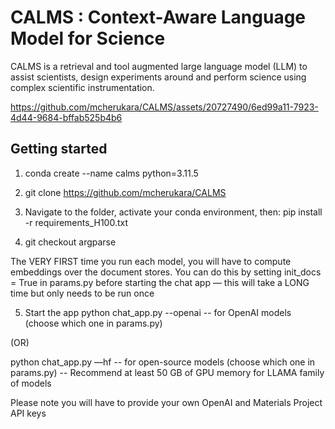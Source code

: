 # CALMS : Context-Aware Language Model for Science

CALMS is a retrieval and tool augmented large language model (LLM) to assist scientists, design experiments around and perform science using complex scientific instrumentation. 



https://github.com/mcherukara/CALMS/assets/20727490/6ed99a11-7923-4d44-9684-bffab525b4b6

## Getting started

1. conda create --name calms python=3.11.5

2. git clone https://github.com/mcherukara/CALMS

3. Navigate to the folder, activate your conda environment, then:
pip install -r requirements_H100.txt 

4. git checkout argparse

The VERY FIRST time you run each model, you will have to compute embeddings over the document stores. You can do this by setting init_docs = True in params.py before starting the chat app
— this will take a LONG time but only needs to be run once

5. Start the app
python chat_app.py --openai
-- for OpenAI models (choose which one in params.py)

(OR)

python chat_app.py —hf 
-- for open-source models (choose which one in params.py)
-- Recommend at least 50 GB of GPU memory for LLAMA family of models

Please note you will have to provide your own OpenAI and Materials Project API keys
